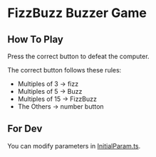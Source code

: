 # FizzBuzz Buzzer Game

## How To Play

Press the correct button to defeat the computer.

The correct button follows these rules:

- Multiples of 3 → fizz
- Multiples of 5 → Buzz
- Multiples of 15 → FizzBuzz
- The Others → number button

## For Dev

You can modify parameters in [InitialParam.ts](./src/parameter/InitialParam.ts).
